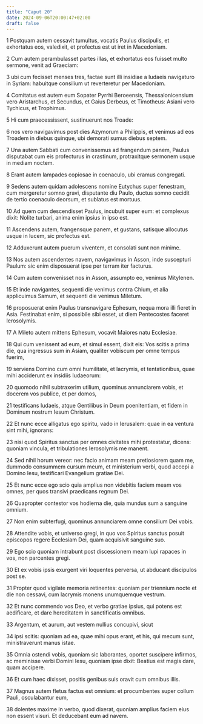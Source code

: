```yaml
---
title: "Caput 20"
date: 2024-09-06T20:00:47+02:00
draft: false
---
```



1 Postquam autem cessavit tumultus, vocatis Paulus discipulis, et exhortatus eos, valedixit, et profectus est ut iret in Macedoniam.

2 Cum autem perambulasset partes illas, et exhortatus eos fuisset multo sermone, venit ad Graeciam:

3 ubi cum fecisset menses tres, factae sunt illi insidiae a Iudaeis navigaturo in Syriam: habuitque consilium ut reverteretur per Macedoniam.

4 Comitatus est autem eum Sopater Pyrrhi Beroeensis, Thessalonicensium vero Aristarchus, et Secundus, et Gaius Derbeus, et Timotheus: Asiani vero Tychicus, et Trophimus.

5 Hi cum praecessissent, sustinuerunt nos Troade:

6 nos vero navigavimus post dies Azymorum a Philippis, et venimus ad eos Troadem in diebus quinque, ubi demorati sumus diebus septem.

7 Una autem Sabbati cum convenissemus ad frangendum panem, Paulus disputabat cum eis profecturus in crastinum, protraxitque sermonem usque in mediam noctem.

8 Erant autem lampades copiosae in coenaculo, ubi eramus congregati.

9 Sedens autem quidam adolescens nomine Eutychus super fenestram, cum mergeretur somno gravi, disputante diu Paulo, ductus somno cecidit de tertio coenaculo deorsum, et sublatus est mortuus.

10 Ad quem cum descendisset Paulus, incubuit super eum: et complexus dixit: Nolite turbari, anima enim ipsius in ipso est.

11 Ascendens autem, frangensque panem, et gustans, satisque allocutus usque in lucem, sic profectus est.

12 Adduxerunt autem puerum viventem, et consolati sunt non minime.

13 Nos autem ascendentes navem, navigavimus in Asson, inde suscepturi Paulum: sic enim disposuerat ipse per terram iter facturus.

14 Cum autem convenisset nos in Asson, assumpto eo, venimus Mitylenen.

15 Et inde navigantes, sequenti die venimus contra Chium, et alia applicuimus Samum, et sequenti die venimus Miletum.

16 proposuerat enim Paulus transnavigare Ephesum, nequa mora illi fieret in Asia. Festinabat enim, si possibile sibi esset, ut diem Pentecostes faceret Ierosolymis.

17 A Mileto autem mittens Ephesum, vocavit Maiores natu Ecclesiae.

18 Qui cum venissent ad eum, et simul essent, dixit eis: Vos scitis a prima die, qua ingressus sum in Asiam, qualiter vobiscum per omne tempus fuerim,

19 serviens Domino cum omni humilitate, et lacrymis, et tentationibus, quae mihi acciderunt ex insidiis Iudaeorum:

20 quomodo nihil subtraxerim utilium, quominus annunciarem vobis, et docerem vos publice, et per domos,

21 testificans Iudaeis, atque Gentilibus in Deum poenitentiam, et fidem in Dominum nostrum Iesum Christum.

22 Et nunc ecce alligatus ego spiritu, vado in Ierusalem: quae in ea ventura sint mihi, ignorans:

23 nisi quod Spiritus sanctus per omnes civitates mihi protestatur, dicens: quoniam vincula, et tribulationes Ierosolymis me manent.

24 Sed nihil horum vereor: nec facio animam meam pretiosiorem quam me, dummodo consummem cursum meum, et ministerium verbi, quod accepi a Domino Iesu, testificari Evangelium gratiae Dei.

25 Et nunc ecce ego scio quia amplius non videbitis faciem meam vos omnes, per quos transivi praedicans regnum Dei.

26 Quapropter contestor vos hodierna die, quia mundus sum a sanguine omnium.

27 Non enim subterfugi, quominus annunciarem omne consilium Dei vobis.

28 Attendite vobis, et universo gregi, in quo vos Spiritus sanctus posuit episcopos regere Ecclesiam Dei, quam acquisivit sanguine suo.

29 Ego scio quoniam intrabunt post discessionem meam lupi rapaces in vos, non parcentes gregi.

30 Et ex vobis ipsis exurgent viri loquentes perversa, ut abducant discipulos post se.

31 Propter quod vigilate memoria retinentes: quoniam per triennium nocte et die non cessavi, cum lacrymis monens unumquemque vestrum.

32 Et nunc commendo vos Deo, et verbo gratiae ipsius, qui potens est aedificare, et dare hereditatem in sanctificatis omnibus.

33 Argentum, et aurum, aut vestem nullius concupivi, sicut

34 ipsi scitis: quoniam ad ea, quae mihi opus erant, et his, qui mecum sunt, ministraverunt manus istae.

35 Omnia ostendi vobis, quoniam sic laborantes, oportet suscipere infirmos, ac meminisse verbi Domini Iesu, quoniam ipse dixit: Beatius est magis dare, quam accipere.

36 Et cum haec dixisset, positis genibus suis oravit cum omnibus illis.

37 Magnus autem fletus factus est omnium: et procumbentes super collum Pauli, osculabantur eum,

38 dolentes maxime in verbo, quod dixerat, quoniam amplius faciem eius non essent visuri. Et deducebant eum ad navem.

